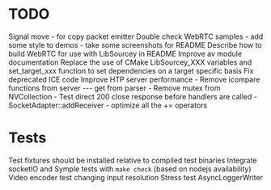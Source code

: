 # TODO

Signal move - for copy packet emitter
Double check WebRTC samples
	- add some style to demos
	- take some screenshots for README
Describe how to build WebRTC for use with LibSourcey in README
Improve av module documentation
Replace the use of CMake LibSourcey_XXX variables and set_target_xxx function to set dependencies on a target specific basis
Fix deprecated ICE code
Improve HTP server performance
	- Remove icompare functions from server --- get from parser
	- Remove mutex from NVCollection
	- Test direct 200 close response before handlers are called
	- SocketAdapter::addReceiver - optimize all the += operators


# Tests

Test fixtures should be installed relative to compiled test binaries
Integrate socketIO and Symple tests with `make check` (based on nodejs availability)
Video encoder test changing input resolution
Stress test AsyncLoggerWriter